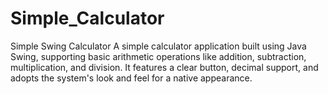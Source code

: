 # Simple_Calculator
Simple Swing Calculator A simple calculator application built using Java Swing, supporting basic arithmetic operations like addition, subtraction, multiplication, and division. It features a clear button, decimal support, and adopts the system's look and feel for a native appearance.
